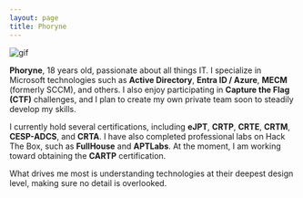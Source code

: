 ```yaml
---
layout: page
title: Phoryne
---
```


<img src="https://media.tenor.com/2roX3uxz_68AAAAM/cat-space.gif" alt="gif" style="max-width:100%; height:auto;">

**Phoryne**, 18 years old, passionate about all things IT.
I specialize in Microsoft technologies such as **Active Directory**, **Entra ID / Azure**, **MECM** (formerly SCCM), and others. I also enjoy participating in **Capture the Flag (CTF)** challenges, and I plan to create my own private team soon to steadily develop my skills.

I currently hold several certifications, including **eJPT**, **CRTP**, **CRTE**, **CRTM**, **CESP-ADCS**, and **CRTA**. I have also completed professional labs on Hack The Box, such as **FullHouse** and **APTLabs**. At the moment, I am working toward obtaining the **CARTP** certification.

What drives me most is understanding technologies at their deepest design level, making sure no detail is overlooked.
